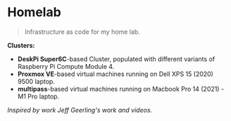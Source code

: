 # Homelab

> Infrastructure as code for my home lab.

**Clusters:**

- **DeskPi Super6C**-based Cluster, populated with different variants of
  Raspberry Pi Compute Module 4.
- **Proxmox VE**-based virtual machines running on Dell XPS 15 (2020) 9500
  laptop.
- **multipass**-based virtual machines running on Macbook Pro 14 (2021) - M1 Pro
  laptop.

_Inspired by work Jeff Geerling's work and videos._
